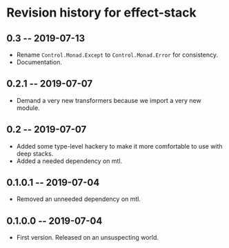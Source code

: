 # Revision history for effect-stack

## 0.3 -- 2019-07-13

* Rename `Control.Monad.Except` to `Control.Monad.Error` for consistency.
* Documentation.

## 0.2.1 -- 2019-07-07

* Demand a very new transformers because we import a very new module.

## 0.2 -- 2019-07-07

* Added some type-level hackery to make it more comfortable to use with deep stacks.
* Added a needed dependency on mtl.

## 0.1.0.1 -- 2019-07-04

* Removed an unneeded dependency on mtl.

## 0.1.0.0 -- 2019-07-04

* First version. Released on an unsuspecting world.
